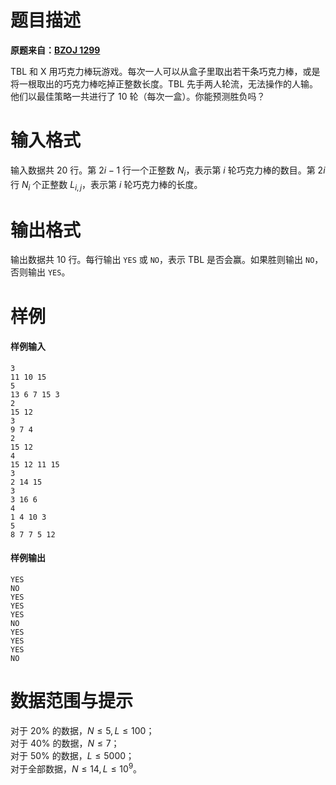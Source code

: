 
# 题目描述

**原题来自：[BZOJ 1299](https://www.lydsy.com/JudgeOnline/problem.php?id=1299)**

TBL 和 X 用巧克力棒玩游戏。每次一人可以从盒子里取出若干条巧克力棒，或是将一根取出的巧克力棒吃掉正整数长度。TBL 先手两人轮流，无法操作的人输。他们以最佳策略一共进行了 $10$ 轮（每次一盒）。你能预测胜负吗？

# 输入格式

输入数据共 $20$ 行。第 $2i-1$ 行一个正整数 $N_i$，表示第 $i$ 轮巧克力棒的数目。第 $2i$ 行 $N_i$ 个正整数 $L_{i,j}$，表示第 $i$ 轮巧克力棒的长度。

# 输出格式

输出数据共 $10$ 行。每行输出 `YES` 或 `NO`，表示 TBL 是否会赢。如果胜则输出 `NO`，否则输出 `YES`。

# 样例

#### 样例输入
```plain
3
11 10 15 
5
13 6 7 15 3 
2
15 12 
3
9 7 4 
2
15 12 
4
15 12 11 15 
3
2 14 15 
3
3 16 6 
4
1 4 10 3 
5
8 7 7 5 12
```
#### 样例输出
```plain
YES
NO
YES
YES
YES
NO
YES
YES
YES
NO
```

# 数据范围与提示

对于 $20\%$ 的数据，$N\le 5,L\le 100$；  
对于 $40\%$ 的数据，$N\le 7$；  
对于 $50\%$ 的数据，$L\le 5000$；  
对于全部数据，$N\le 14,L\le 10^9$。

